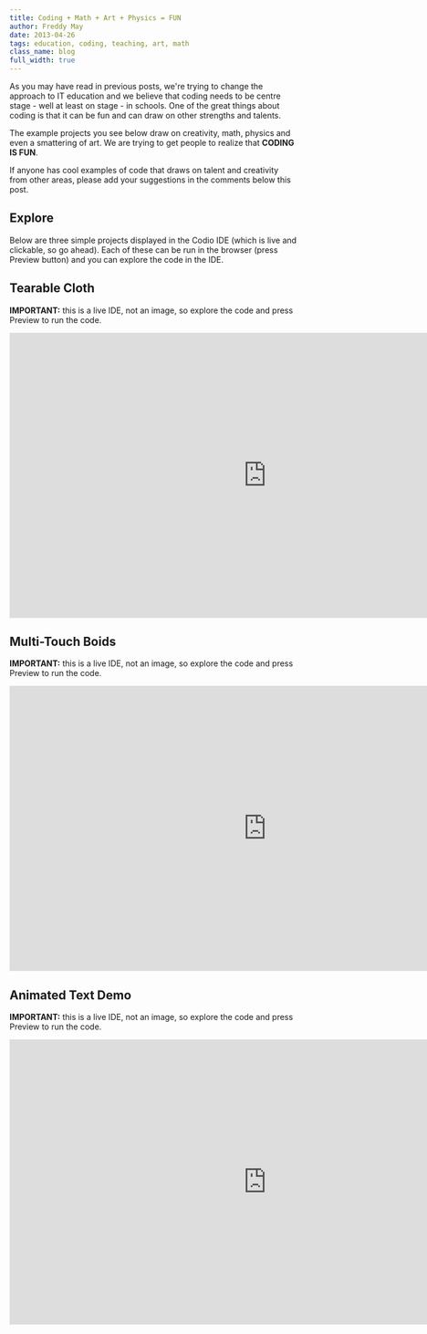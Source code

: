 ```yaml
---
title: Coding + Math + Art + Physics = FUN
author: Freddy May
date: 2013-04-26
tags: education, coding, teaching, art, math
class_name: blog
full_width: true
---
```


As you may have read in previous posts, we're trying to change the approach to IT education and we believe that coding needs to be centre stage - well at least on stage - in schools. One of the great things about coding is that it can be fun and can draw on other strengths and talents.

The example projects you see below draw on creativity, math, physics and even a smattering of art. We are trying to get people to realize that **CODING IS FUN**.

If anyone has cool examples of code that draws on talent and creativity from other areas, please add your suggestions in the comments below this post.

## Explore
Below are three simple projects displayed in the Codio IDE (which is live and clickable, so go ahead). Each of these can be run in the browser (press Preview button) and you can explore the code in the IDE.

## Tearable Cloth
**IMPORTANT:** this is a live IDE, not an image, so explore the code and press Preview to run the code.

<iframe src="https://codio.com/joelmoss/Tear-able-Cloth-Demo" width="900" height="500" frameborder="0" marginheight="20" marginwidth="35" scrolling="auto"></iframe>

## Multi-Touch Boids
**IMPORTANT:** this is a live IDE, not an image, so explore the code and press Preview to run the code.

<iframe src="https://codio.com/joelmoss/Multitouch-Boids-Demo" width="900" height="500" frameborder="0" marginheight="20" marginwidth="35" scrolling="auto"></iframe>

## Animated Text Demo
**IMPORTANT:** this is a live IDE, not an image, so explore the code and press Preview to run the code.

<iframe src="https://codio.com/joelmoss/Animated-Text-Fill-Demo" width="900" height="500" frameborder="0" marginheight="20" marginwidth="35" scrolling="auto"></iframe>

